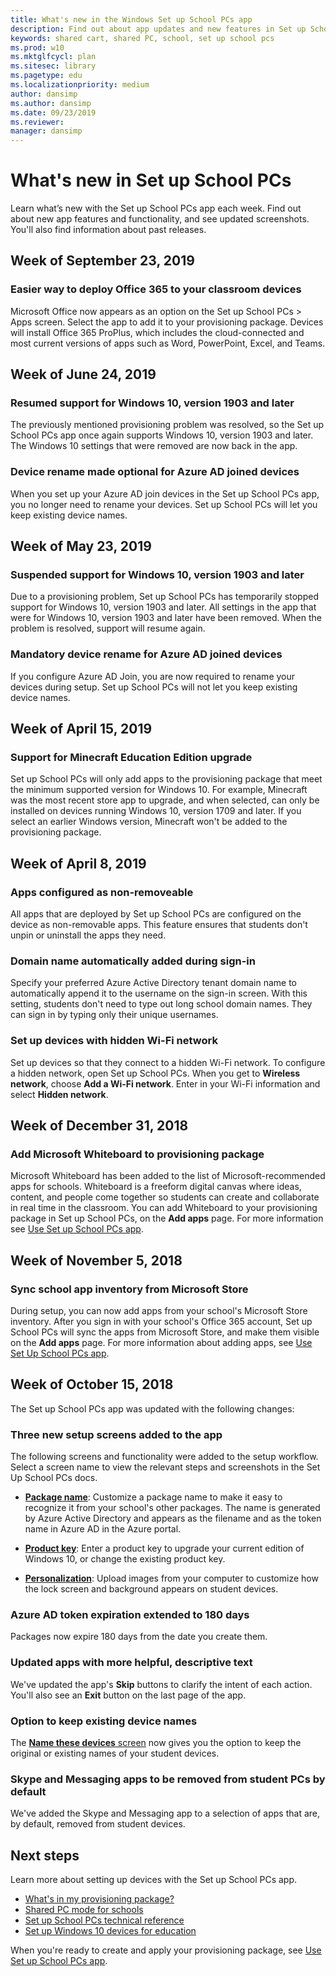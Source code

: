 ```yaml
---
title: What's new in the Windows Set up School PCs app
description: Find out about app updates and new features in Set up School PCs.
keywords: shared cart, shared PC, school, set up school pcs
ms.prod: w10
ms.mktglfcycl: plan
ms.sitesec: library
ms.pagetype: edu
ms.localizationpriority: medium
author: dansimp
ms.author: dansimp
ms.date: 09/23/2019
ms.reviewer: 
manager: dansimp
---  
```


# What's new in Set up School PCs
Learn what’s new with the Set up School PCs app each week. Find out about new app features and functionality, and see updated screenshots. You'll also find information about past releases.   


## Week of September 23, 2019  

### Easier way to deploy Office 365 to your classroom devices 
 Microsoft Office now appears as an option on the Set up School PCs > Apps screen. Select the app to add it to your provisioning package. Devices will install Office 365 ProPlus, which includes the cloud-connected and most current versions of apps such as Word, PowerPoint, Excel, and Teams.   


## Week of June 24, 2019  

### Resumed support for Windows 10, version 1903 and later   
The previously mentioned provisioning problem was resolved, so the Set up School PCs app once again supports Windows 10, version 1903 and later. The Windows 10 settings that were removed are now back in the app. 

### Device rename made optional for Azure AD joined devices  
When you set up your Azure AD join devices in the Set up School PCs app, you no longer need to rename your devices. Set up School PCs will let you keep existing device names.  

## Week of May 23, 2019   

### Suspended support for Windows 10, version 1903 and later
Due to a provisioning problem, Set up School PCs has temporarily stopped support for Windows 10, version 1903 and later. All settings in the app that were for Windows 10, version 1903 and later have been removed. When the problem is resolved, support will resume again.  

### Mandatory device rename for Azure AD joined devices
If you configure Azure AD Join, you are now required to rename your devices during setup. Set up School PCs will not let you keep existing device names.    

## Week of April 15, 2019  

### Support for Minecraft Education Edition upgrade
 Set up School PCs will only add apps to the provisioning package that meet the minimum supported version for Windows 10. For example, Minecraft was the most recent store app to upgrade, and when selected, can only be installed on devices running Windows 10, version 1709 and later. If you select an earlier Windows version, Minecraft won't be added to the provisioning package.  

## Week of April 8, 2019  

### Apps configured as non-removeable  
All apps that are deployed by Set up School PCs are configured on the device as non-removable apps. This feature ensures that students don't unpin or uninstall the apps they need.  

### Domain name automatically added during sign-in  
Specify your preferred Azure Active Directory tenant domain name to automatically append it to the username on the sign-in screen. With this setting, students don't need to type out long school domain names. They can sign in by typing only their unique usernames.  

### Set up devices with hidden Wi-Fi network
Set up devices so that they connect to a hidden Wi-Fi network. To configure a hidden network, open Set up School PCs. When you get to **Wireless network**, choose **Add a Wi-Fi network**. Enter in your Wi-Fi information and select **Hidden network**.  


## Week of December 31, 2018

### Add Microsoft Whiteboard to provisioning package  
Microsoft Whiteboard has been added to the list of Microsoft-recommended apps for schools. Whiteboard is a freeform digital canvas where ideas, content, and people come together so students can create and collaborate in real time in the classroom. You can add Whiteboard to your provisioning package in Set up School PCs, on the **Add apps** page. For more information see [Use Set up School PCs app](use-set-up-school-pcs-app.md#create-the-provisioning-package).  

## Week of November 5, 2018  

### Sync school app inventory from Microsoft Store
During setup, you can now add apps from your school's Microsoft Store inventory. After you sign in with your school's Office 365 account, Set up School PCs will sync the apps from Microsoft Store, and make them visible on the **Add apps** page. For more information about adding apps, see [Use Set Up School PCs app](use-set-up-school-pcs-app.md#create-the-provisioning-package).   


## Week of October 15, 2018

The Set up School PCs app was updated with the following changes:

### Three new setup screens added to the app
The following screens and functionality were added to the setup workflow. Select a screen name to view the relevant steps and screenshots in the Set Up School PCs docs.  

* [**Package name**](use-set-up-school-pcs-app.md#package-name): Customize a package name to make it easy to recognize it from your school's other packages. The name is generated by Azure Active Directory and appears as the filename and as the token name in Azure AD in the Azure portal.  

* [**Product key**](use-set-up-school-pcs-app.md#product-key): Enter a product key to upgrade your current edition of Windows 10, or change the existing product key. 

* [**Personalization**](use-set-up-school-pcs-app.md#personalization): Upload images from your computer to customize how the lock screen and background appears on student devices.

### Azure AD token expiration extended to 180 days
Packages now expire 180 days from the date you create them.  

### Updated apps with more helpful, descriptive text 
We've updated the app's **Skip** buttons to clarify the intent of each action. You'll also see an **Exit** button on the last page of the app.  

### Option to keep existing device names
The [**Name these devices** screen](use-set-up-school-pcs-app.md#device-names) now gives you the option to keep the original or existing names of your student devices.   

### Skype and Messaging apps to be removed from student PCs by default
We've added the Skype and Messaging app to a selection of apps that are, by default, removed from student devices.  


## Next steps    
Learn more about setting up devices with the Set up School PCs app.  
* [What's in my provisioning package?](set-up-school-pcs-provisioning-package.md)
* [Shared PC mode for schools](set-up-school-pcs-shared-pc-mode.md)
* [Set up School PCs technical reference](set-up-school-pcs-technical.md)
* [Set up Windows 10 devices for education](set-up-windows-10.md) 

When you're ready to create and apply your provisioning package, see [Use Set up School PCs app](use-set-up-school-pcs-app.md).





